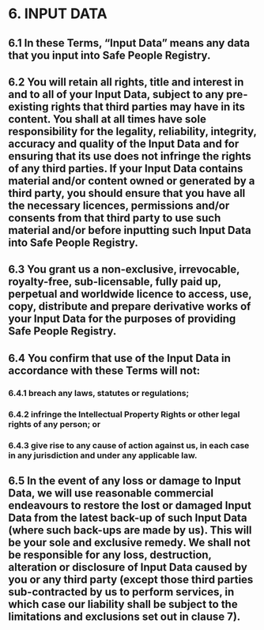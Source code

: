 # 6. INPUT DATA

## 6.1 In these Terms, “Input Data” means any data that you input into Safe People Registry.

## 6.2 You will retain all rights, title and interest in and to all of your Input Data, subject to any pre-existing rights that third parties may have in its content. You shall at all times have sole responsibility for the legality, reliability, integrity, accuracy and quality of the Input Data and for ensuring that its use does not infringe the rights of any third parties. If your Input Data contains material and/or content owned or generated by a third party, you should ensure that you have all the necessary licences, permissions and/or consents from that third party to use such material and/or before inputting such Input Data into Safe People Registry.

## 6.3 You grant us a non-exclusive, irrevocable, royalty-free, sub-licensable, fully paid up, perpetual and worldwide licence to access, use, copy, distribute and prepare derivative works of your Input Data for the purposes of providing Safe People Registry.

## 6.4 You confirm that use of the Input Data in accordance with these Terms will not:

### 6.4.1 breach any laws, statutes or regulations;

### 6.4.2 infringe the Intellectual Property Rights or other legal rights of any person; or

### 6.4.3 give rise to any cause of action against us, in each case in any jurisdiction and under any applicable law.

## 6.5 In the event of any loss or damage to Input Data, we will use reasonable commercial endeavours to restore the lost or damaged Input Data from the latest back-up of such Input Data (where such back-ups are made by us). This will be your sole and exclusive remedy. We shall not be responsible for any loss, destruction, alteration or disclosure of Input Data caused by you or any third party (except those third parties sub-contracted by us to perform services, in which case our liability shall be subject to the limitations and exclusions set out in clause 7).
